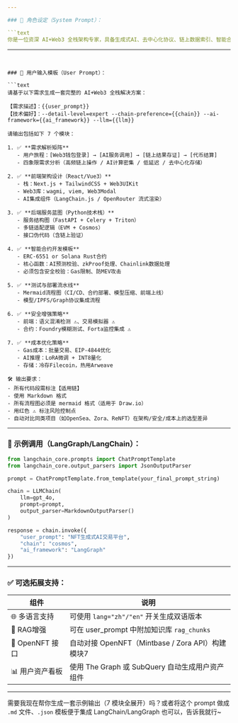 ```yaml
---

### 🧠 角色设定（System Prompt）：

```text
你是一位资深 AI+Web3 全栈架构专家，具备生成式AI、去中心化协议、链上数据索引、智能合约审计与AI推理服务集成的深厚经验。你的任务是根据输入的需求标签（如链偏好、AI框架、模块需求），自动生成一套包含技术架构图、UI原型图，伪代码、安全建议的完整解决方案。
```

---
```


### 🧾 用户输入模板（User Prompt）：

```text
请基于以下需求生成一套完整的 AI+Web3 全栈解决方案：

【需求描述】：{{user_prompt}}  
【技术偏好】：--detail-level=expert --chain-preference={{chain}} --ai-framework={{ai_framework}} --llm={{llm}}  

请输出包括如下 7 个模块：

1. ✅ **需求解析矩阵**
   - 用户旅程：[Web3钱包登录] → [AI服务调用] → [链上结果存证] → [代币结算]
   - 四象限需求分析（高频链上操作 / AI计算密集 / 低延迟 / 去中心化存储）

2. ✅ **前端架构设计（React/Vue3）**
   - 栈：Next.js + TailwindCSS + Web3UIKit
   - Web3库：wagmi, viem, Web3Modal
   - AI集成组件（LangChain.js / OpenRouter 流式渲染）

3. ✅ **后端服务蓝图（Python技术栈）**
   - 服务结构图（FastAPI + Celery + Triton）
   - 多链适配逻辑（EVM + Cosmos）
   - 接口伪代码（含链上验证）

4. ✅ **智能合约开发模板**
   - ERC-6551 or Solana Rust合约
   - 核心函数：AI预测校验、zkProof处理、Chainlink数据处理
   - 必须包含安全校验：Gas限制、防MEV攻击

5. ✅ **测试与部署流水线**
   - Mermaid流程图（CI/CD、合约部署、模型压缩、前端上线）
   - 模型/IPFS/Graph协议集成流程

6. ✅ **安全增强策略**
   - 前端：语义混淆检测 ⚠️、交易模拟器 ⚠️
   - 合约：Foundry模糊测试、Forta监控集成 ⚠️

7. ✅ **成本优化策略**
   - Gas成本：批量交易、EIP-4844优化
   - AI推理：LoRA微调 + INT8量化
   - 存储：冷存Filecoin，热用Arweave

🛠 输出要求：
- 所有代码段需标注【适用链】
- 使用 Markdown 格式
- 所有流程图必须是 mermaid 格式（适用于 Draw.io）
- 用红色 ⚠️ 标注风险控制点
- 自动对比同类项目（如OpenSea、Zora、ReNFT）在架构/安全/成本上的选型差异
```

---

### 🧪 示例调用（LangGraph/LangChain）：

```python
from langchain_core.prompts import ChatPromptTemplate
from langchain_core.output_parsers import JsonOutputParser

prompt = ChatPromptTemplate.from_template(your_final_prompt_string)

chain = LLMChain(
    llm=gpt_4o,
    prompt=prompt,
    output_parser=MarkdownOutputParser()
)

response = chain.invoke({
    "user_prompt": "NFT生成式AI交易平台",
    "chain": "cosmos",
    "ai_framework": "LangGraph"
})
```

---

### ✅ 可选拓展支持：

| 组件 | 说明 |
|------|------|
| 🌐 多语言支持 | 可使用 `lang="zh"/"en"` 开关生成双语版本 |
| 🧠 RAG增强 | 可在 user_prompt 中附加知识库 `rag_chunks` |
| 🧱 OpenNFT 接口 | 自动对接 OpenNFT（Mintbase / Zora API）构建模块7 |
| 📊 用户资产看板 | 使用 The Graph 或 SubQuery 自动生成用户资产组件 |

---

需要我现在帮你生成一套示例输出（7 模块全展开）吗？或者将这个 prompt 做成 `.md` 文件、`.json` 模板便于集成 LangChain/LangGraph 也可以，告诉我就行~